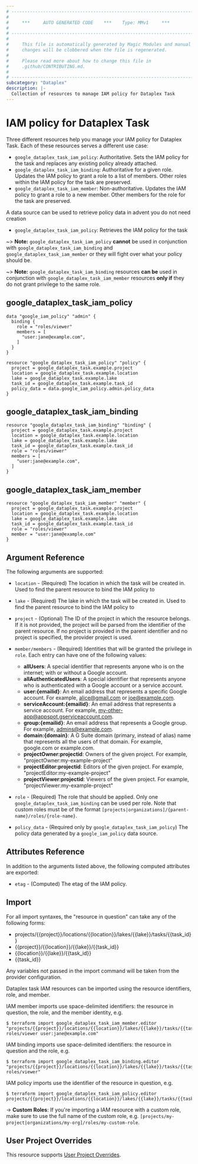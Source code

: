 ```yaml
---
# ----------------------------------------------------------------------------
#
#     ***     AUTO GENERATED CODE    ***    Type: MMv1     ***
#
# ----------------------------------------------------------------------------
#
#     This file is automatically generated by Magic Modules and manual
#     changes will be clobbered when the file is regenerated.
#
#     Please read more about how to change this file in
#     .github/CONTRIBUTING.md.
#
# ----------------------------------------------------------------------------
subcategory: "Dataplex"
description: |-
  Collection of resources to manage IAM policy for Dataplex Task
---
```


# IAM policy for Dataplex Task
Three different resources help you manage your IAM policy for Dataplex Task. Each of these resources serves a different use case:

* `google_dataplex_task_iam_policy`: Authoritative. Sets the IAM policy for the task and replaces any existing policy already attached.
* `google_dataplex_task_iam_binding`: Authoritative for a given role. Updates the IAM policy to grant a role to a list of members. Other roles within the IAM policy for the task are preserved.
* `google_dataplex_task_iam_member`: Non-authoritative. Updates the IAM policy to grant a role to a new member. Other members for the role for the task are preserved.

A data source can be used to retrieve policy data in advent you do not need creation

* `google_dataplex_task_iam_policy`: Retrieves the IAM policy for the task

~> **Note:** `google_dataplex_task_iam_policy` **cannot** be used in conjunction with `google_dataplex_task_iam_binding` and `google_dataplex_task_iam_member` or they will fight over what your policy should be.

~> **Note:** `google_dataplex_task_iam_binding` resources **can be** used in conjunction with `google_dataplex_task_iam_member` resources **only if** they do not grant privilege to the same role.



## google_dataplex_task_iam_policy

```hcl
data "google_iam_policy" "admin" {
  binding {
    role = "roles/viewer"
    members = [
      "user:jane@example.com",
    ]
  }
}

resource "google_dataplex_task_iam_policy" "policy" {
  project = google_dataplex_task.example.project
  location = google_dataplex_task.example.location
  lake = google_dataplex_task.example.lake
  task_id = google_dataplex_task.example.task_id
  policy_data = data.google_iam_policy.admin.policy_data
}
```

## google_dataplex_task_iam_binding

```hcl
resource "google_dataplex_task_iam_binding" "binding" {
  project = google_dataplex_task.example.project
  location = google_dataplex_task.example.location
  lake = google_dataplex_task.example.lake
  task_id = google_dataplex_task.example.task_id
  role = "roles/viewer"
  members = [
    "user:jane@example.com",
  ]
}
```

## google_dataplex_task_iam_member

```hcl
resource "google_dataplex_task_iam_member" "member" {
  project = google_dataplex_task.example.project
  location = google_dataplex_task.example.location
  lake = google_dataplex_task.example.lake
  task_id = google_dataplex_task.example.task_id
  role = "roles/viewer"
  member = "user:jane@example.com"
}
```


## Argument Reference

The following arguments are supported:

* `location` - (Required) The location in which the task will be created in.
 Used to find the parent resource to bind the IAM policy to
* `lake` - (Required) The lake in which the task will be created in.
 Used to find the parent resource to bind the IAM policy to

* `project` - (Optional) The ID of the project in which the resource belongs.
    If it is not provided, the project will be parsed from the identifier of the parent resource. If no project is provided in the parent identifier and no project is specified, the provider project is used.

* `member/members` - (Required) Identities that will be granted the privilege in `role`.
  Each entry can have one of the following values:
  * **allUsers**: A special identifier that represents anyone who is on the internet; with or without a Google account.
  * **allAuthenticatedUsers**: A special identifier that represents anyone who is authenticated with a Google account or a service account.
  * **user:{emailid}**: An email address that represents a specific Google account. For example, alice@gmail.com or joe@example.com.
  * **serviceAccount:{emailid}**: An email address that represents a service account. For example, my-other-app@appspot.gserviceaccount.com.
  * **group:{emailid}**: An email address that represents a Google group. For example, admins@example.com.
  * **domain:{domain}**: A G Suite domain (primary, instead of alias) name that represents all the users of that domain. For example, google.com or example.com.
  * **projectOwner:projectid**: Owners of the given project. For example, "projectOwner:my-example-project"
  * **projectEditor:projectid**: Editors of the given project. For example, "projectEditor:my-example-project"
  * **projectViewer:projectid**: Viewers of the given project. For example, "projectViewer:my-example-project"

* `role` - (Required) The role that should be applied. Only one
    `google_dataplex_task_iam_binding` can be used per role. Note that custom roles must be of the format
    `[projects|organizations]/{parent-name}/roles/{role-name}`.

* `policy_data` - (Required only by `google_dataplex_task_iam_policy`) The policy data generated by
  a `google_iam_policy` data source.

## Attributes Reference

In addition to the arguments listed above, the following computed attributes are
exported:

* `etag` - (Computed) The etag of the IAM policy.

## Import

For all import syntaxes, the "resource in question" can take any of the following forms:

* projects/{{project}}/locations/{{location}}/lakes/{{lake}}/tasks/{{task_id}}
* {{project}}/{{location}}/{{lake}}/{{task_id}}
* {{location}}/{{lake}}/{{task_id}}
* {{task_id}}

Any variables not passed in the import command will be taken from the provider configuration.

Dataplex task IAM resources can be imported using the resource identifiers, role, and member.

IAM member imports use space-delimited identifiers: the resource in question, the role, and the member identity, e.g.
```
$ terraform import google_dataplex_task_iam_member.editor "projects/{{project}}/locations/{{location}}/lakes/{{lake}}/tasks/{{task_id}} roles/viewer user:jane@example.com"
```

IAM binding imports use space-delimited identifiers: the resource in question and the role, e.g.
```
$ terraform import google_dataplex_task_iam_binding.editor "projects/{{project}}/locations/{{location}}/lakes/{{lake}}/tasks/{{task_id}} roles/viewer"
```

IAM policy imports use the identifier of the resource in question, e.g.
```
$ terraform import google_dataplex_task_iam_policy.editor projects/{{project}}/locations/{{location}}/lakes/{{lake}}/tasks/{{task_id}}
```

-> **Custom Roles**: If you're importing a IAM resource with a custom role, make sure to use the
 full name of the custom role, e.g. `[projects/my-project|organizations/my-org]/roles/my-custom-role`.

## User Project Overrides

This resource supports [User Project Overrides](https://registry.terraform.io/providers/hashicorp/google/latest/docs/guides/provider_reference#user_project_override).
